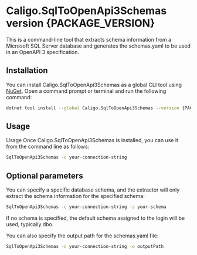 # Caligo.SqlToOpenApi3Schemas version {PACKAGE_VERSION}

This is a command-line tool that extracts schema information from a Microsoft SQL Server database and generates the schemas.yaml to be used in an OpenAPI 3 specification.

## Installation

You can install Caligo.SqlToOpenApi3Schemas as a global CLI tool using [NuGet](https://www.nuget.org/). Open a command prompt or terminal and run the following command:

```bash
dotnet tool install --global Caligo.SqlToOpenApi3Schemas --version {PACKAGE_VERSION}
```

## Usage
Usage
Once Caligo.SqlToOpenApi3Schemas is installed, you can use it from the command line as follows:

```bash
SqlToOpenApi3Schemas -c your-connection-string
```
## Optional parameters

You can specify a specific database schema, and the extractor will only extract the schema information for the specified schema:
```bash
SqlToOpenApi3Schemas -c your-connection-string -s your-schema
```
If no schema is specified, the default schema assigned to the login will be used, typically dbo.

You can also specify the output path for the schemas.yaml file:
```bash
SqlToOpenApi3Schemas -c your-connection-string -o outputPath
```
